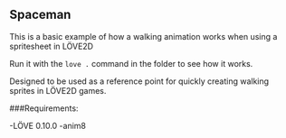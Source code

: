 ## Spaceman

This is a basic example of how a walking animation works when using a spritesheet in LÖVE2D

Run it with the ```love .``` command in the folder to see how it works.

Designed to be used as a reference point for quickly creating walking sprites in LÖVE2D games.

###Requirements:

-LÖVE 0.10.0
-anim8

